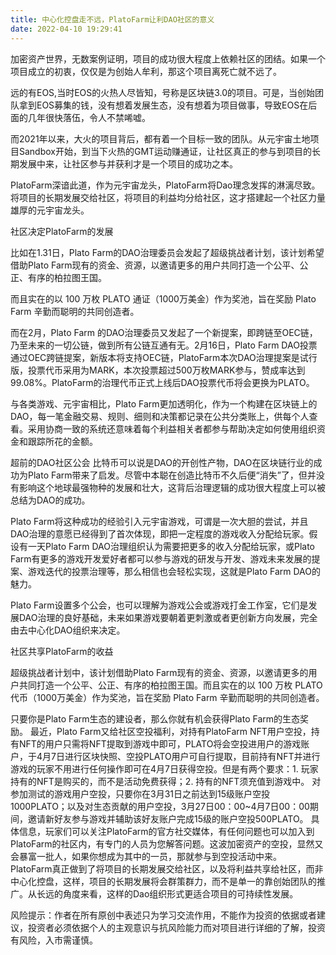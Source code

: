 ```yaml
---
title: 中心化控盘走不远，PlatoFarm让利DAO社区的意义
date: 2022-04-10 19:29:41
---
```

加密资产世界，无数案例证明，项目的成功很大程度上依赖社区的团结。如果一个项目成立的初衷，仅仅是为创始人牟利，那这个项目离死亡就不远了。

远的有EOS,当时EOS的火热人尽皆知，号称是区块链3.0的项目。可是，当创始团队拿到EOS募集的钱，没有想着发展生态，没有想着为项目做事，导致EOS在后面的几年很快落伍，令人不禁唏嘘。


而2021年以来，大火的项目背后，都有着一个目标一致的团队。从元宇宙土地项目Sandbox开始，到当下火热的GMT运动赚通证，让社区真正的参与到项目的长期发展中来，让社区参与并获利才是一个项目的成功之本。

PlatoFarm深谙此道，作为元宇宙龙头，PlatoFarm将Dao理念发挥的淋漓尽致。将项目的长期发展交给社区，将项目的利益均分给社区，这才搭建起一个社区力量雄厚的元宇宙龙头。

社区决定PlatoFarm的发展

比如在1.31日，Plato Farm的DAO治理委员会发起了超级挑战者计划，该计划希望借助Plato Farm现有的资金、资源，以邀请更多的用户共同打造一个公平、公正、有序的柏拉图王国。


而且实在的以 100 万枚 PLATO 通证（1000万美金）作为奖池，旨在奖励 Plato Farm 辛勤而聪明的共同创造者。


而在2月，Plato Farm 的DAO治理委员又发起了一个新提案，即跨链至OEC链，乃至未来的一切公链，做到所有公链互通有无。2月16日，Plato Farm DAO投票通过OEC跨链提案，新版本将支持OEC链，PlatoFarm本次DAO治理提案是试行版，投票代币采用为MARK，本次投票超过500万枚MARK参与，赞成率达到99.08%。PlatoFarm的治理代币正式上线后DAO投票代币将会更换为PLATO。


与各类游戏、元宇宙相比，Plato Farm更加透明化，作为一个构建在区块链上的DAO，每一笔金融交易、规则、细则和决策都记录在公共分类账上，供每个人查看。采用协商一致的系统还意味着每个利益相关者都参与帮助决定如何使用组织资金和跟踪所花的金额。

超前的DAO社区公会
比特币可以说是DAO的开创性产物，DAO在区块链行业的成功为Plato Farm带来了启发。尽管中本聪在创造比特币不久后便“消失”了，但并没有影响这个地球最强物种的发展和壮大，这背后治理逻辑的成功很大程度上可以被总结为DAO的成功。

Plato Farm将这种成功的经验引入元宇宙游戏，可谓是一次大胆的尝试，并且DAO治理的意愿已经得到了首次体现，即把一定程度的游戏收入分配给玩家。假设有一天Plato Farm DAO治理组织认为需要把更多的收入分配给玩家，或Plato Farm有更多的游戏开发爱好者都可以参与游戏的研发与开发、游戏未来发展的提案、游戏迭代的投票治理等，那么相信也会轻松实现，这就是Plato Farm DAO的魅力。

Plato Farm设置多个公会，也可以理解为游戏公会或游戏打金工作室，它们是发展DAO治理的良好基础，未来如果游戏要朝着更刺激或者更创新方向发展，完全由去中心化DAO组织来决定。



社区共享PlatoFarm的收益

超级挑战者计划中，该计划借助Plato Farm现有的资金、资源，以邀请更多的用户共同打造一个公平、公正、有序的柏拉图王国。而且实在的以 100 万枚 PLATO 代币（1000万美金）作为奖池，旨在奖励 Plato Farm 辛勤而聪明的共同创造者。

只要你是Plato Farm生态的建设者，那么你就有机会获得Plato Farm的生态奖励。
最近，Plato Farm又给社区空投福利，对持有PlatoFarm NFT用户空投，持有NFT的用户只需将NFT提取到游戏中即可，PLATO将会空投进用户的游戏账户，于4月7日进行区块快照、空投PLATO用户可自行提取，目前持有NFT并进行游戏的玩家不用进行任何操作即可在4月7日获得空投。但是有两个要求：1. 玩家持有的NFT是购买的，而不是活动免费获得；2. 持有的NFT须充值到游戏中。
对参加测试的游戏用户空投，只要你在3月31日之前达到15级账户空投1000PLATO；以及对生态贡献的用户空投，3月27日00：00~4月7日00：00期间，邀请新好友参与游戏并辅助该好友账户完成15级的账户空投500PLATO。
具体信息，玩家们可以关注PlatoFarm的官方社交媒体，有任何问题也可以加入到PlatoFarm的社区内，有专门的人员为您解答问题。这波加密资产的空投，显然又会暴富一批人，如果你想成为其中的一员，那就参与到空投活动中来。
PlatoFarm真正做到了将项目的长期发展交给社区，以及将利益共享给社区，而非中心化控盘，这样，项目的长期发展将会群策群力，而不是单一的靠创始团队的推广。从长远的角度来看，这样的Dao组织形式更适合项目的可持续性发展。

风险提示：作者在所有原创中表述只为学习交流作用，不能作为投资的依据或者建议，投资者必须依据个人的主观意识与抗风险能力而对项目进行详细的了解，投资有风险，入市需谨慎。